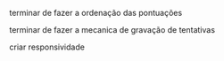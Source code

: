 terminar de fazer a ordenação das pontuações

terminar de fazer a mecanica de gravação de tentativas

criar responsividade
